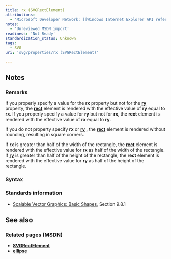 ```yaml
---
title: rx (SVGRectElement)
attributions:
  - 'Microsoft Developer Network: [[Windows Internet Explorer API reference](http://msdn.microsoft.com/en-us/library/ie/hh828809%28v=vs.85%29.aspx) Article]'
notes:
  - 'Unreviewed MSDN import'
readiness: 'Not Ready'
standardization_status: Unknown
tags:
  - SVG
uri: 'svg/properties/rx (SVGRectElement)'

---
```

## Notes

### Remarks

If you properly specify a value for the **rx** property but not for the [**ry**](/svg/properties/ry_(SVGRectElement)) property, the [**rect**](/svg/elements/rect) element is rendered with the effective value of **ry** equal to **rx**. If you properly specify a value for **ry** but not for **rx**, the **rect** element is rendered with the effective value of **rx** equal to **ry**.

If you do not property specify **rx** or [**ry**](/svg/properties/ry_(SVGRectElement)) , the [**rect**](/svg/elements/rect) element is rendered without rounding, resulting in square corners.

If **rx** is greater than half of the width of the rectangle, the [**rect**](/svg/elements/rect) element is rendered with the effective value for **rx** as half of the width of the rectangle. If [**ry**](/svg/properties/ry_(SVGRectElement)) is greater than half of the height of the rectangle, the **rect** element is rendered with the effective value for **ry** as half of the height of the rectangle.

### Syntax

### Standards information

-   [Scalable Vector Graphics: Basic Shapes](http://go.microsoft.com/fwlink/p/?linkid=204737), Section 9.8.1

## See also

### Related pages (MSDN)

-   [**SVGRectElement**](/svg/elements/rect)
-   [**ellipse**](/svg/elements/ellipse)
